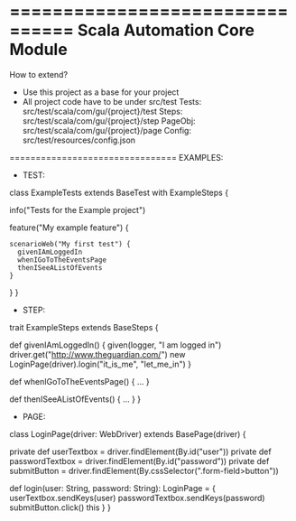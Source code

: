 ================================
  Scala Automation Core Module
================================

How to extend?
- Use this project as a base for your project
- All project code have to be under src/test
Tests:    src/test/scala/com/gu/{project}/test
Steps:    src/test/scala/com/gu/{project}/step
PageObj:  src/test/scala/com/gu/{project}/page
Config:   src/test/resources/config.json

================================
EXAMPLES:

- TEST:

class ExampleTests extends BaseTest with ExampleSteps {

  info("Tests for the Example project")

  feature("My example feature") {

    scenarioWeb("My first test") {
      givenIAmLoggedIn
      whenIGoToTheEventsPage
      thenISeeAListOfEvents
    }

  }
}

- STEP:

trait ExampleSteps extends BaseSteps {

  def givenIAmLoggedIn() {
    given(logger, "I am logged in")
    driver.get("http://www.theguardian.com/")
    new LoginPage(driver).login("it_is_me", "let_me_in")
  }

  def whenIGoToTheEventsPage() { ... }

  def thenISeeAListOfEvents() { ... }
}

- PAGE:

class LoginPage(driver: WebDriver) extends BasePage(driver) {

  private def userTextbox = driver.findElement(By.id("user"))
  private def passwordTextbox = driver.findElement(By.id("password"))
  private def submitButton = driver.findElement(By.cssSelector(".form-field>button"))

  def login(user: String, password: String): LoginPage = {
    userTextbox.sendKeys(user)
    passwordTextbox.sendKeys(password)
    submitButton.click()
    this
  }
}
